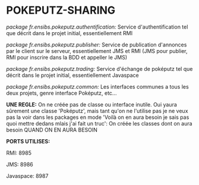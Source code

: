 # POKEPUTZ-SHARING

*package fr.ensibs.pokeputz.authentification:* Service d'authentification tel que décrit dans le projet initial, essentiellement RMI


*package fr.ensibs.pokeputz.publisher:* Service de publication d'annonces par le client sur le serveur, essentiellement JMS et RMI (JMS pour publier, RMI pour inscrire dans la BDD et appeller le JMS)


*package fr.ensibs.pokeputz.trading:* Service d'échange de poképutz tel que décrit dans le projet initial, essentiellement Javaspace


*package fr.ensibs.pokeputz.common:* Les interfaces communes a tous les deux projets, genre interface Poképutz, etc...


**UNE REGLE:** On ne créée pas de classe ou interface inutile. Oui yaura sûrement une classe 'Poképutz', mais tant qu'on ne l'utilise pas je ne veux pas la voir dans les packages en mode 'Voilà on en aura besoin je sais pas quoi mettre dedans mlais j'ai fait un truc': On créée les classes dont on aura besoin QUAND ON EN AURA BESOIN

**PORTS UTILISES:**

RMI: 8985

JMS: 8986

Javaspace: 8987
